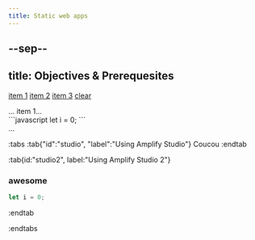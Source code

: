 ```yaml
---
title: Static web apps
---
```


--sep--
---
title: Objectives & Prerequesites
---

<a href="#tab1">item 1</a>
<a href="#tab2">item 2</a>
<a href="#tab3">item 3</a>
<a href="#default">clear</a>
<div class="tabs">
  <div id="tab1">
  ... item 1...
  </div>
  <div id="tab2">
  ```javascript
  let i = 0;
  ```
  </div>
  <div id="tab3">...</div>
  <div id="default"></div>
</div>

:tabs
:tab{"id":"studio", "label":"Using Amplify Studio"}
Coucou
:endtab

:tab{id:"studio2", label:"Using Amplify Studio 2"}
### awesome

```javascript
let i = 0;
```
:endtab

:endtabs